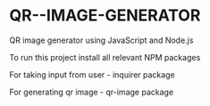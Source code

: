 # QR--IMAGE-GENERATOR
QR image generator using JavaScript and Node.js

To run this project install all relevant NPM packages

For taking input from user - inquirer package

For generating qr image - qr-image package
